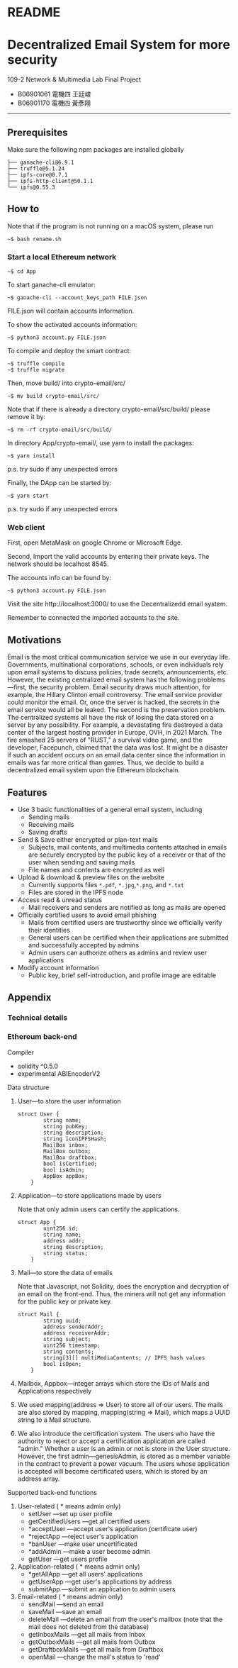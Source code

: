 # README

# Decentralized Email System for more security

109-2 Network & Multimedia Lab Final Project

- B06901061 電機四 王廷峻
- B06901170 電機四 黃彥翔

---

## Prerequisites

Make sure the following npm packages are installed globally

```
├── ganache-cli@6.9.1
├── truffle@5.1.24
├── ipfs-core@0.7.1
├── ipfs-http-client@50.1.1
└── ipfs@0.55.3

```

## How to
Note that if the program is not running on a macOS system, please run 

```
~$ bash rename.sh
```
### Start a local Ethereum network

```
~$ cd App
```

To start ganache-cli emulator:

```
~$ ganache-cli --account_keys_path FILE.json
```

FILE.json will contain accounts information.

To show the activated accounts information:

```
~$ python3 account.py FILE.json
```

To compile and deploy the smart contract:

```
~$ truffle compile 
~$ truffle migrate
```

Then, move build/ into crypto-email/src/

```
~$ mv build crypto-email/src/
```
Note that if there is already a directory crypto-email/src/build/ please remove it by:
```
~$ rm -rf crypto-email/src/build/
```

In directory App/crypto-email/, use yarn to install the packages:

```
~$ yarn install
```
p.s. try sudo if any unexpected errors

Finally, the DApp can be started by:

```
~$ yarn start
```
p.s. try sudo if any unexpected errors

### Web client
First, open MetaMask on google Chrome or Microsoft Edge.

Second, Import the valid accounts by entering their private keys. The network should be localhost 8545.

The accounts info can be found by:

```
~$ python3 account.py FILE.json
```

Visit the site http://localhost:3000/ to use the Decentralizedd email system.

Remember to connected the imported accounts to the site.

## Motivations

Email is the most critical communication service we use in our everyday life. Governments, multinational corporations, schools, or even individuals rely upon email systems to discuss policies, trade secrets, announcements, etc. However, the existing centralized email system has the following problems—first, the security problem. Email security draws much attention, for example, the Hillary Clinton email controversy. The email service provider could monitor the email. Or, once the server is hacked, the secrets in the email service would all be leaked. The second is the preservation problem. The centralized systems all have the risk of losing the data stored on a server by any possibility. For example, a devastating fire destroyed a data center of the largest hosting provider in Europe, OVH, in 2021 March. The fire smashed 25 servers of "RUST," a survival video game, and the developer, Facepunch, claimed that the data was lost. It might be a disaster if such an accident occurs on an email data center since the information in emails was far more critical than games. Thus, we decide to build a decentralized email system upon the Ethereum blockchain.

## Features

- Use 3 basic functionalities of a general email system, including
    - Sending mails
    - Receiving mails
    - Saving drafts
- Send & Save either encrypted or  plan-text mails
    - Subjects, mail contents, and multimedia contents attached in emails are securely encrypted by the public key of a receiver or that of the user when sending and saving mails
    - File names and contents are encrypted as well
- Upload & download & preview files on the website
    - Currently supports files `*.pdf`, `*.jpg`,`*.png`, and `*.txt`
    - Files are stored in the IPFS node
- Access read & unread status
    - Mail receivers and senders are notified as long as mails are opened
- Officially certified users to avoid email phishing
    - Mails from certified users are trustworthy since we officially verify their identities
    - General users can be certified when their applications are submitted and successfully accepted by admins
    - Admin users can authorize others as admins and review user applications
- Modify account information
    - Public key, brief self-introduction, and profile image are editable

## Appendix

### Technical details

### Ethereum back-end

Compiler

- solidity ^0.5.0
- experimental ABIEncoderV2

Data structure

1.  User—to store the user information

    ```
    struct User {
            string name;
            string pubKey;
            string description;
            string iconIPFSHash;
            MailBox inbox;
            MailBox outbox;
            MailBox draftbox;
            bool isCertified;
            bool isAdmin;
            AppBox appBox;
        }
    ```

2. Application—to store applications made by users

    Note that only admin users can certify the applications.

    ```
    struct App {
            uint256 id;
            string name;
            address addr;
            string description;
            string status;
        }
    ```

3. Mail—to store the data of emails

    Note that Javascript, not Solidity, does the encryption and decryption of an email on the front-end. Thus, the miners will not get any information for the public key or private key.

    ```
    struct Mail {
            string uuid;
            address senderAddr;
            address receiverAddr;
            string subject;
            uint256 timestamp;
            string contents;
            string[3][] multiMediaContents; // IPFS hash values
            bool isOpen;
        }
    ```

4. Mailbox, Appbox—integer arrays which store the IDs of Mails and Applications respectively
5. We used mapping(address => User) to store all of our users. The mails are also stored by mapping, mapping(string => Mail), which maps a UUID string to a Mail structure.
6. We also introduce the certification system. The users who have the authority to reject or accept a certification application are called "admin." Whether a user is an admin or not is store in the User structure. However, the first admin—genesisAdmin, is stored as a member variable in the contract to prevent a power vacuum. The users whose application is accepted will become certificated users, which is stored by an address array.

Supported back-end functions

1. User-related ( * means admin only)
    - setUser                   —set up user profile
    - getCertifiedUsers —get all certified users
    - *acceptUser           —accept user's application (certificate user)
    - *rejectApp               —reject user's application
    - *banUser                 —make user uncertificated
    - *addAdmin              —make a user become admin
    - getUser                    —get users profile
2. Application-related ( * means admin only)
    - *getAllApp               —get all users' applications
    - getUserApp             —get user's applications by address
    - submitApp               —submit an application to admin users
3. Email-related ( * means admin only)
    - sendMail                   —send an email
    - saveMail                    —save an email
    - deleteMail                 —delete an email from the user's mailbox (note that the mail does not deleted from the database)
    - getInboxMails           —get all mails from Inbox
    - getOutboxMails        —get all mails from Outbox
    - getDraftboxMails      —get all mails from Draftbox
    - openMail                     —change the mail's status to 'read'
